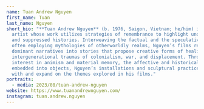 ```yaml
---
name: Tuan Andrew Nguyen
first_name: Tuan
last_name: Nguyen
short_bio: "**Tuan Andrew Nguyen** (b. 1976, Saigon, Vietnam; he/him) is an
  artist whose work utilizes strategies of remembrance to highlight unofficial
  and suppressed histories. Interweaving the factual and the speculative and
  often employing mythologies of otherworldly realms, Nguyen’s films re-work
  dominant narratives into stories that propose creative forms of healing the
  intergenerational traumas of colonialism, war, and displacement. Through his
  interest in animism and material memory, the affective and historical charge
  embedded into objects, Nguyen’s installations and sculptural practice coincide
  with and expand on the themes explored in his films."
portraits:
  - media: 2023/08/tuan-andrew-nguyen
website: https://www.tuanandrewnguyen.com/
instagram: tuan.andrew.nguyen
---
```

